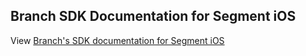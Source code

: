 ## Branch SDK Documentation for Segment iOS

View [Branch's SDK documentation for Segment iOS](https://help.branch.io/developers-hub/docs/segment-ios-sdk)
